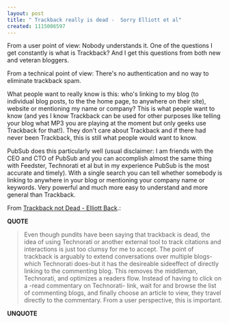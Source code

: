 ```yaml
---
layout: post
title: " Trackback really is dead -  Sorry Elliott et al"
created: 1115006597
---
```

<p>From a user point of view: Nobody understands it. One of the questions I get constantly is what is Trackback? And I get this questions from both new and veteran bloggers.</p><p>From a technical point of view: There's no authentication and no way to eliminate trackback spam.</p><p>What people want to really know is this: who's linking to my blog (to individual blog posts, to the the home page, to anywhere on their site), website or mentioning my name or company? This is what people want to know (and yes I know Trackback can be used for other purposes like telling your blog what MP3 you are playing at the moment but only geeks use Trackback for that!). They don't care about Trackback and if there had never been Trackback, this is still what people would want to know.</p><p>PubSub does this particularly well (usual disclaimer: I am friends with the CEO and CTO of PubSub and you can accomplish almost the same thing with Feedster, Technorati et al but in my experience PubSub is the most accurate and timely). With a single search you can tell whether somebody is linking to anywhere in your blog or mentioning your company name or keywords. Very powerful and much more easy to understand and more general than Trackback.</p><p>From <a href="http://elliottback.com/wp/archives/2005/04/30/trackback-not-dead/">Trackback not Dead - Elliott Back</a>.:</p><p><strong>QUOTE</strong></p><blockquote>Even though pundits have been saying that trackback is dead, the idea of using Technorati or another external tool to track citations and interactions is just too clumsy for me to accept. The point of trackback is arguably to extend conversations over multiple blogs-which Technorati does-but it has the desireable sideeffect of directly linking to the commenting blog. This removes the middleman, Technorati, and optimizes a readers flow. Instead of having to click on a -read commentary on Technorati- link, wait for and browse the list of commenting blogs, and finally choose an article to view, they travel directly to the commentary. From a user perspective, this is important.</blockquote><p><strong>UNQUOTE</strong></p>

